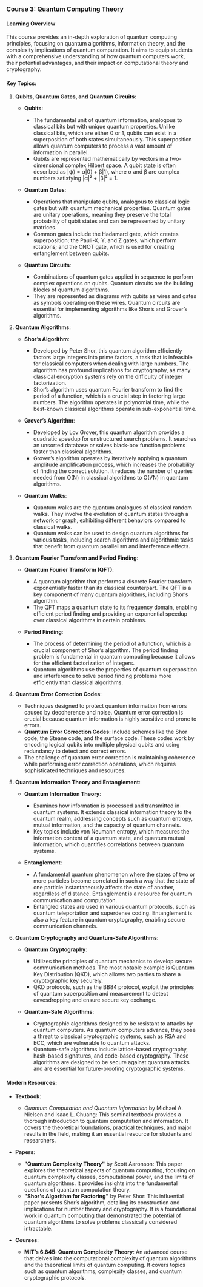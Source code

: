 ### Course 3: Quantum Computing Theory

#### Learning Overview
This course provides an in-depth exploration of quantum computing principles, focusing on quantum algorithms, information theory, and the complexity implications of quantum computation. It aims to equip students with a comprehensive understanding of how quantum computers work, their potential advantages, and their impact on computational theory and cryptography.

#### Key Topics:

1. **Qubits, Quantum Gates, and Quantum Circuits**:
   - **Qubits**: 
     - The fundamental unit of quantum information, analogous to classical bits but with unique quantum properties. Unlike classical bits, which are either 0 or 1, qubits can exist in a superposition of both states simultaneously. This superposition allows quantum computers to process a vast amount of information in parallel.
     - Qubits are represented mathematically by vectors in a two-dimensional complex Hilbert space. A qubit state is often described as |ψ⟩ = α|0⟩ + β|1⟩, where α and β are complex numbers satisfying |α|² + |β|² = 1.

   - **Quantum Gates**:
     - Operations that manipulate qubits, analogous to classical logic gates but with quantum mechanical properties. Quantum gates are unitary operations, meaning they preserve the total probability of qubit states and can be represented by unitary matrices.
     - Common gates include the Hadamard gate, which creates superposition; the Pauli-X, Y, and Z gates, which perform rotations; and the CNOT gate, which is used for creating entanglement between qubits.

   - **Quantum Circuits**:
     - Combinations of quantum gates applied in sequence to perform complex operations on qubits. Quantum circuits are the building blocks of quantum algorithms.
     - They are represented as diagrams with qubits as wires and gates as symbols operating on these wires. Quantum circuits are essential for implementing algorithms like Shor’s and Grover’s algorithms.

2. **Quantum Algorithms**:
   - **Shor’s Algorithm**:
     - Developed by Peter Shor, this quantum algorithm efficiently factors large integers into prime factors, a task that is infeasible for classical computers when dealing with large numbers. The algorithm has profound implications for cryptography, as many classical encryption systems rely on the difficulty of integer factorization.
     - Shor’s algorithm uses quantum Fourier transform to find the period of a function, which is a crucial step in factoring large numbers. The algorithm operates in polynomial time, while the best-known classical algorithms operate in sub-exponential time.

   - **Grover’s Algorithm**:
     - Developed by Lov Grover, this quantum algorithm provides a quadratic speedup for unstructured search problems. It searches an unsorted database or solves black-box function problems faster than classical algorithms.
     - Grover’s algorithm operates by iteratively applying a quantum amplitude amplification process, which increases the probability of finding the correct solution. It reduces the number of queries needed from O(N) in classical algorithms to O(√N) in quantum algorithms.

   - **Quantum Walks**:
     - Quantum walks are the quantum analogues of classical random walks. They involve the evolution of quantum states through a network or graph, exhibiting different behaviors compared to classical walks.
     - Quantum walks can be used to design quantum algorithms for various tasks, including search algorithms and algorithmic tasks that benefit from quantum parallelism and interference effects.

3. **Quantum Fourier Transform and Period Finding**:
   - **Quantum Fourier Transform (QFT)**:
     - A quantum algorithm that performs a discrete Fourier transform exponentially faster than its classical counterpart. The QFT is a key component of many quantum algorithms, including Shor’s algorithm.
     - The QFT maps a quantum state to its frequency domain, enabling efficient period finding and providing an exponential speedup over classical algorithms in certain problems.

   - **Period Finding**:
     - The process of determining the period of a function, which is a crucial component of Shor’s algorithm. The period finding problem is fundamental in quantum computing because it allows for the efficient factorization of integers.
     - Quantum algorithms use the properties of quantum superposition and interference to solve period finding problems more efficiently than classical algorithms.

4. **Quantum Error Correction Codes**:
   - Techniques designed to protect quantum information from errors caused by decoherence and noise. Quantum error correction is crucial because quantum information is highly sensitive and prone to errors.
   - **Quantum Error Correction Codes**: Include schemes like the Shor code, the Steane code, and the surface code. These codes work by encoding logical qubits into multiple physical qubits and using redundancy to detect and correct errors.
   - The challenge of quantum error correction is maintaining coherence while performing error correction operations, which requires sophisticated techniques and resources.

5. **Quantum Information Theory and Entanglement**:
   - **Quantum Information Theory**:
     - Examines how information is processed and transmitted in quantum systems. It extends classical information theory to the quantum realm, addressing concepts such as quantum entropy, mutual information, and the capacity of quantum channels.
     - Key topics include von Neumann entropy, which measures the information content of a quantum state, and quantum mutual information, which quantifies correlations between quantum systems.

   - **Entanglement**:
     - A fundamental quantum phenomenon where the states of two or more particles become correlated in such a way that the state of one particle instantaneously affects the state of another, regardless of distance. Entanglement is a resource for quantum communication and computation.
     - Entangled states are used in various quantum protocols, such as quantum teleportation and superdense coding. Entanglement is also a key feature in quantum cryptography, enabling secure communication channels.

6. **Quantum Cryptography and Quantum-Safe Algorithms**:
   - **Quantum Cryptography**:
     - Utilizes the principles of quantum mechanics to develop secure communication methods. The most notable example is Quantum Key Distribution (QKD), which allows two parties to share a cryptographic key securely.
     - QKD protocols, such as the BB84 protocol, exploit the principles of quantum superposition and measurement to detect eavesdropping and ensure secure key exchange.

   - **Quantum-Safe Algorithms**:
     - Cryptographic algorithms designed to be resistant to attacks by quantum computers. As quantum computers advance, they pose a threat to classical cryptographic systems, such as RSA and ECC, which are vulnerable to quantum attacks.
     - Quantum-safe algorithms include lattice-based cryptography, hash-based signatures, and code-based cryptography. These algorithms are designed to be secure against quantum attacks and are essential for future-proofing cryptographic systems.

#### Modern Resources:

- **Textbook**:
  - *Quantum Computation and Quantum Information* by Michael A. Nielsen and Isaac L. Chuang: This seminal textbook provides a thorough introduction to quantum computation and information. It covers the theoretical foundations, practical techniques, and major results in the field, making it an essential resource for students and researchers.

- **Papers**:
  - **"Quantum Complexity Theory"** by Scott Aaronson: This paper explores the theoretical aspects of quantum computing, focusing on quantum complexity classes, computational power, and the limits of quantum algorithms. It provides insights into the fundamental questions of quantum computation theory.
  - **"Shor's Algorithm for Factoring"** by Peter Shor: This influential paper presents Shor’s algorithm, detailing its construction and implications for number theory and cryptography. It is a foundational work in quantum computing that demonstrated the potential of quantum algorithms to solve problems classically considered intractable.

- **Courses**:
  - **MIT’s 6.845: Quantum Complexity Theory**: An advanced course that delves into the computational complexity of quantum algorithms and the theoretical limits of quantum computing. It covers topics such as quantum algorithms, complexity classes, and quantum cryptographic protocols.
